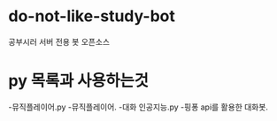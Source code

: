 # do-not-like-study-bot
공부시러 서버 전용 봇 오픈소스

# py 목록과 사용하는것
-뮤직플레이어.py -뮤직플레이어.
-대화 인공지능.py -핑퐁 api를 활용한 대화봇.

